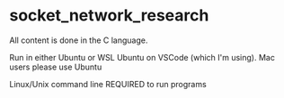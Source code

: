 # socket_network_research

All content is done in the C language.

Run in either Ubuntu or WSL Ubuntu on VSCode (which I'm using). Mac users please use Ubuntu

Linux/Unix command line REQUIRED to run programs